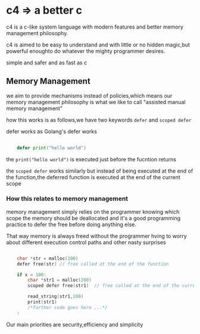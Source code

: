 # c4 => a better c
c4 is a c-like system language with modern features and better memory management philosophy.

c4 is aimed to be easy to understand and with little or no hidden magic,but powerful enoughto do whatever the mighty programmer desires.

simple and safer and as fast as c


## Memory Management

we aim to provide mechanisms instead of policies,which means our memory management philosophy is what we like to call "assisted manual memory management"

how this works is as follows,we have two keywords `defer` and `scoped defer`

defer works as Golang's defer works

```Go
    
    defer print("hello world")

```

the `print("hello world")` is executed just before the fucntion returns


the `scoped defer` works similarly but instead of being executed at the end of the function,the deferred function is executed at the end of the current scope



### How this relates to memory management

memory management simply relies on the programmer knowing which scope the memory should be deallocated and it's a good programming practice to defer the free before doing anything else.

That way memory is always freed without the programmer hving to worry about different execution control paths and other nasty surprises


```C

    char *str = malloc(100)
    defer free(str) // free called at the end of the function

    if x = 100:
        char *str1 = malloc(200)
        scoped defer free(str1)  // free called at the end of the current scope

        read_string(str1,200)
        print(str1)
        /*further code goes here ...*/
    :

```

Our main priorities are security,efficiency and simplicity










